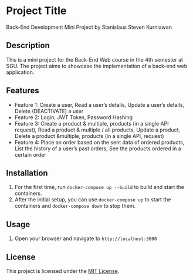 # Project Title

Back-End Development Mini Project by Stanislaus Steven Kurniawan

## Description

This is a mini project for the Back-End Web course in the 4th semester at SGU. The project aims to showcase the implementation of a back-end web application.

## Features

- Feature 1: Create a user, Read a user’s details, Update a user’s details, Delete (DEACTIVATE) a user
- Feature 2: Login, JWT Token, Password Hashing
- Feature 3: Create a product & multiple, products (in a single API request), Read a product & multiple / all products, Update a product, Delete a product &multiple, products (in a single API, request)
- Feature 4: Place an order based on the sent data of ordered products, List the history of a user’s past orders, See the products ordered in a certain order
## Installation

1. For the first time, run `docker-compose up --build` to build and start the containers.
2. After the initial setup, you can use `docker-compose up` to start the containers and `docker-compose down` to stop them.

## Usage

1. Open your browser and navigate to `http://localhost:3000`

## License

This project is licensed under the [MIT License](LICENSE).
